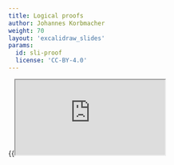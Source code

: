```yaml
---
title: Logical proofs
author: Johannes Korbmacher
weight: 70
layout: 'excalidraw_slides'
params: 
  id: sli-proof
  license: 'CC-BY-4.0'
---
```


{{<iframe src="https://link.excalidraw.com/p/readonly/iqil4hb55rFkcZvxhtPX" >}}



